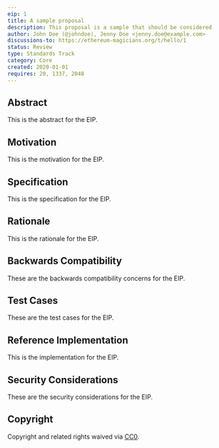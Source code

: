 ```yaml
---
eip: 1
title: A sample proposal
description: This proposal is a sample that should be considered
author: John Doe (@johndoe), Jenny Doe <jenny.doe@example.com>
discussions-to: https://ethereum-magicians.org/t/hello/1
status: Review
type: Standards Track
category: Core
created: 2020-01-01
requires: 20, 1337, 2048
---
```


## Abstract

This is the abstract for the EIP.

## Motivation

This is the motivation for the EIP.

## Specification

This is the specification for the EIP.

## Rationale

This is the rationale for the EIP.

## Backwards Compatibility

These are the backwards compatibility concerns for the EIP.

## Test Cases

These are the test cases for the EIP.

## Reference Implementation

This is the implementation for the EIP.

## Security Considerations

These are the security considerations for the EIP.

## Copyright

Copyright and related rights waived via [CC0](../LICENSE.md).
